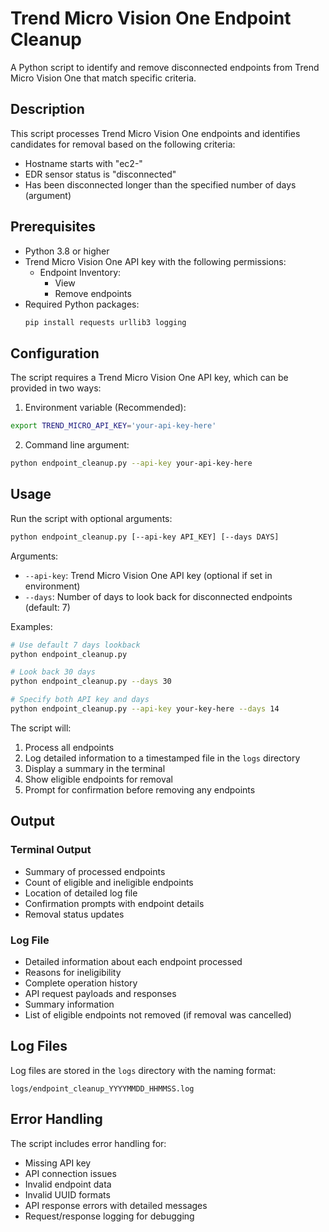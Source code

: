 # Trend Micro Vision One Endpoint Cleanup

A Python script to identify and remove disconnected endpoints from Trend Micro Vision One that match specific criteria.

## Description

This script processes Trend Micro Vision One endpoints and identifies candidates for removal based on the following criteria:
- Hostname starts with "ec2-"
- EDR sensor status is "disconnected"
- Has been disconnected longer than the specified number of days (argument)

## Prerequisites

- Python 3.8 or higher
- Trend Micro Vision One API key with the following permissions:
  - Endpoint Inventory:
    - View
    - Remove endpoints
- Required Python packages:
  ```bash
  pip install requests urllib3 logging
  ```

## Configuration

The script requires a Trend Micro Vision One API key, which can be provided in two ways:

1. Environment variable (Recommended):
  ```bash
  export TREND_MICRO_API_KEY='your-api-key-here'
  ```

2. Command line argument:
  ```bash
  python endpoint_cleanup.py --api-key your-api-key-here
  ```

## Usage

Run the script with optional arguments:
```bash
python endpoint_cleanup.py [--api-key API_KEY] [--days DAYS]
```

Arguments:
- `--api-key`: Trend Micro Vision One API key (optional if set in environment)
- `--days`: Number of days to look back for disconnected endpoints (default: 7)

Examples:
```bash
# Use default 7 days lookback
python endpoint_cleanup.py

# Look back 30 days
python endpoint_cleanup.py --days 30

# Specify both API key and days
python endpoint_cleanup.py --api-key your-key-here --days 14
```

The script will:
1. Process all endpoints
2. Log detailed information to a timestamped file in the `logs` directory
3. Display a summary in the terminal
4. Show eligible endpoints for removal
5. Prompt for confirmation before removing any endpoints

## Output

### Terminal Output
- Summary of processed endpoints
- Count of eligible and ineligible endpoints
- Location of detailed log file
- Confirmation prompts with endpoint details
- Removal status updates

### Log File
- Detailed information about each endpoint processed
- Reasons for ineligibility
- Complete operation history
- API request payloads and responses
- Summary information
- List of eligible endpoints not removed (if removal was cancelled)

## Log Files

Log files are stored in the `logs` directory with the naming format:
```
logs/endpoint_cleanup_YYYYMMDD_HHMMSS.log
```

## Error Handling

The script includes error handling for:
- Missing API key
- API connection issues
- Invalid endpoint data
- Invalid UUID formats
- API response errors with detailed messages
- Request/response logging for debugging